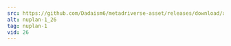 ```yaml
---
src: https://github.com/Dadaism6/metadriverse-asset/releases/download/assetsv1.0.2/nuplan-1_26.mp4
alt: nuplan-1_26
tag: nuplan-1
vid: 26
---
```

